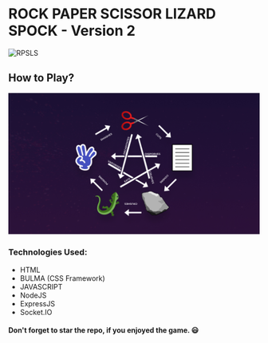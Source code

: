 # ROCK PAPER SCISSOR LIZARD SPOCK - Version 2

![RPSLS](public/ssets/MetaImage.jpg)

## How to Play?

![RPLSLS- Rules](public/assets/RulesImageforMD.jpg)

### Technologies Used:

- HTML
- BULMA (CSS Framework)
- JAVASCRIPT
- NodeJS
- ExpressJS
- Socket.IO

#### Don't forget to star the repo, if you enjoyed the game. :smiley:
